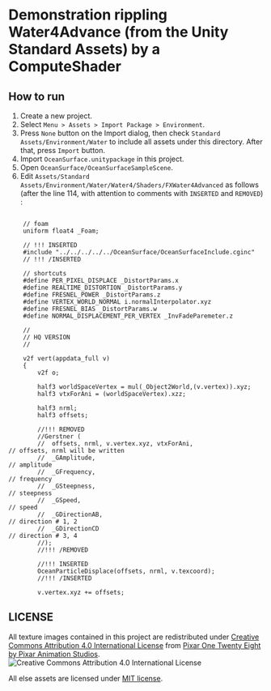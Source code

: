 # Demonstration rippling Water4Advance (from the Unity Standard Assets) by a ComputeShader

## How to run

1. Create a new project.
2. Select ``Menu > Assets > Import Package > Environment``.
3. Press ``None`` button on the Import dialog, then check ``Standard Assets/Environment/Water`` to include all assets under this directory. After that, press ``Import`` button.
4. Import ``OceanSurface.unitypackage`` in this project.
5. Open ``OceanSurface/OceanSurfaceSampleScene``.
6. Edit ``Assets/Standard Assets/Environment/Water/Water4/Shaders/FXWater4Advanced`` as follows (after the line 114, with attention to comments with ``INSERTED`` and ``REMOVED``) :


```c:FXWater4Advanced.shader
	
	// foam
	uniform float4 _Foam;
	
	// !!! INSERTED
	#include "../../../../../OceanSurface/OceanSurfaceInclude.cginc"
	// !!! /INSERTED
	
	// shortcuts
	#define PER_PIXEL_DISPLACE _DistortParams.x
	#define REALTIME_DISTORTION _DistortParams.y
	#define FRESNEL_POWER _DistortParams.z
	#define VERTEX_WORLD_NORMAL i.normalInterpolator.xyz
	#define FRESNEL_BIAS _DistortParams.w
	#define NORMAL_DISPLACEMENT_PER_VERTEX _InvFadeParemeter.z
	
	//
	// HQ VERSION
	//
	
	v2f vert(appdata_full v)
	{
		v2f o;
				
		half3 worldSpaceVertex = mul(_Object2World,(v.vertex)).xyz;
		half3 vtxForAni = (worldSpaceVertex).xzz;

		half3 nrml;
		half3 offsets;
		
		//!!! REMOVED
		//Gerstner (
		//	offsets, nrml, v.vertex.xyz, vtxForAni,						// offsets, nrml will be written
		//	_GAmplitude,												// amplitude
		//	_GFrequency,												// frequency
		//	_GSteepness,												// steepness
		//	_GSpeed,													// speed
		//	_GDirectionAB,												// direction # 1, 2
		//	_GDirectionCD												// direction # 3, 4
		//);
		//!!! /REMOVED
		
		//!!! INSERTED
		OceanParticleDisplace(offsets, nrml, v.texcoord);
		//!!! /INSERTED
		
		v.vertex.xyz += offsets;
```


## LICENSE

All texture images contained in this project are redistributed under [Creative Commons Attribution 4.0 International License](http://creativecommons.org/licenses/by/4.0/) from [Pixar One Twenty Eight by Pixar Animation Studios](https://community.renderman.pixar.com/article/114/library-pixar-one-twenty-eight.html).
![Creative Commons Attribution 4.0 International License](https://licensebuttons.net/l/by/4.0/88x31.png)

All else assets are licensed under [MIT license](http://opensource.org/licenses/MIT).
